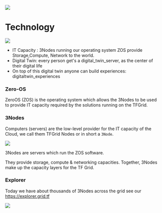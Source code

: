 ![](img/tech_header.png)

# Technology

![](img/tech_architecture1.png)

- IT Capacity : 3Nodes running our operating system ZOS provide Storage,Compute, Network to the world.
- Digital Twin: every person get's a digital_twin_server, as the center of their digital life
- On top of this digital twin anyone can build experiences: digitaltwin_experiences

### Zero-OS

ZeroOS (ZOS) is the operating system which allows the 3Nodes to be used to provide IT capacity required by the solutions running on the TFGrid.

### 3Nodes

Computers (servers) are the low-level provider for the IT capacity of the Cloud, we call them TFGrid Nodes or in short a `3Node`.

![](img/3node_nice.png)

3Nodes are servers which run the ZOS software.

They provide storage, compute & networking capacities. Together, 3Nodes make up the capacity layers for the TF Grid.

### Explorer

Today we have about thousands of 3Nodes across the grid see our https://explorer.grid.tf

![](img/tf_grid.png)
